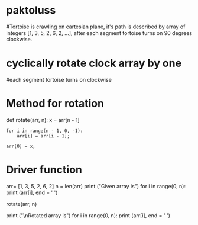 # paktoluss
#Tortoise is crawling on cartesian plane, it's path is described by array of integers [1, 3, 5, 2, 6, 2, …], after each segment tortoise turns on 90 degrees clockwise. 


# cyclically rotate clock array by one
#each segment tortoise turns on  clockwise

# Method for rotation
def rotate(arr, n):
	x = arr[n - 1]
	
	for i in range(n - 1, 0, -1):
		arr[i] = arr[i - 1];
		
	arr[0] = x;


# Driver function
arr= [1, 3, 5, 2, 6, 2]
n = len(arr)
print ("Given array is")
for i in range(0, n):
	print (arr[i], end = ' ')

rotate(arr, n)

print ("\nRotated array is")
for i in range(0, n):
	print (arr[i], end = ' ')


